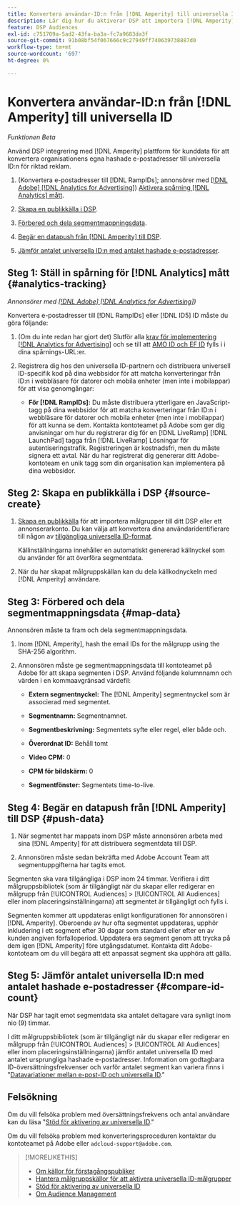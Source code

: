 ```yaml
---
title: Konvertera användar-ID:n från [!DNL Amperity] till universella ID
description: Lär dig hur du aktiverar DSP att importera [!DNL Amperity] förstahandssegment.
feature: DSP Audiences
exl-id: c751709a-5ad2-43fa-ba3a-fc7a9683da3f
source-git-commit: 91b08bf54f067666c9c27949ff740639738887d0
workflow-type: tm+mt
source-wordcount: '697'
ht-degree: 0%

---
```


# Konvertera användar-ID:n från [!DNL Amperity] till universella ID

*Funktionen Beta*

Använd DSP integrering med [!DNL Amperity] plattform för kunddata för att konvertera organisationens egna hashade e-postadresser till universella ID:n för riktad reklam.

1. (Konvertera e-postadresser till [!DNL RampIDs]<!-- or [!DNL ID5] IDs -->; annonsörer med [[!DNL Adobe] [!DNL Analytics for Advertising]](/help/integrations/analytics/overview.md)) [Aktivera spårning [!DNL Analytics] mått](#analytics-tracking).

1. [Skapa en publikkälla i DSP](#source-create).

1. [Förbered och dela segmentmappningsdata](#map-data).

1. [Begär en datapush från [!DNL Amperity] till DSP](#push-data).

1. [Jämför antalet universella ID:n med antalet hashade e-postadresser](#compare-id-count).

## Steg 1: Ställ in spårning för [!DNL Analytics] mått {#analytics-tracking}

*Annonsörer med [[!DNL Adobe] [!DNL Analytics for Advertising]](/help/integrations/analytics/overview.md))*

Konvertera e-postadresser till [!DNL RampIDs] eller [!DNL ID5] ID måste du göra följande:

1. (Om du inte redan har gjort det) Slutför alla [krav för implementering [!DNL Analytics for Advertising]](/help/integrations/analytics/prerequisites.md) och se till att [AMO ID och EF ID](/help/integrations/analytics/ids.md) fylls i i dina spårnings-URL:er.

1. Registrera dig hos den universella ID-partnern och distribuera universell ID-specifik kod på dina webbsidor för att matcha konverteringar från ID:n i webbläsare för datorer och mobila enheter (men inte i mobilappar) för att visa genomgångar:

   * **För [!DNL RampIDs]:** Du måste distribuera ytterligare en JavaScript-tagg på dina webbsidor för att matcha konverteringar från ID:n i webbläsare för datorer och mobila enheter (men inte i mobilappar) för att kunna se dem. Kontakta kontoteamet på Adobe som ger dig anvisningar om hur du registrerar dig för en [!DNL LiveRamp] [!DNL LaunchPad] tagga från [!DNL LiveRamp] Lösningar för autentiseringstrafik. Registreringen är kostnadsfri, men du måste signera ett avtal. När du har registrerat dig genererar ditt Adobe-kontoteam en unik tagg som din organisation kan implementera på dina webbsidor.

## Steg 2: Skapa en publikkälla i DSP {#source-create}

1. [Skapa en publikkälla](source-manage.md) för att importera målgrupper till ditt DSP eller ett annonserarkonto. Du kan välja att konvertera dina användaridentifierare till någon av [tillgängliga universella ID-format](source-about.md).

   Källinställningarna innehåller en automatiskt genererad källnyckel som du använder för att överföra segmentdata.

1. När du har skapat målgruppskällan kan du dela källkodnyckeln med [!DNL Amperity] användare.

## Steg 3: Förbered och dela segmentmappningsdata {#map-data}

Annonsören måste ta fram och dela segmentmappningsdata.

1. Inom [!DNL Amperity], hash the email IDs for the målgrupp using the SHA-256 algorithm.

1. Annonsören måste ge segmentmappningsdata till kontoteamet på Adobe för att skapa segmenten i DSP. Använd följande kolumnnamn och värden i en kommaavgränsad värdefil:

   * **Extern segmentnyckel:** The [!DNL Amperity] segmentnyckel som är associerad med segmentet.

   * **Segmentnamn:** Segmentnamnet.

   * **Segmentbeskrivning:** Segmentets syfte eller regel, eller både och.

   * **Överordnat ID:** Behåll tomt

   * **Video CPM:** 0

   * **CPM för bildskärm:** 0

   * **Segmentfönster:** Segmentets time-to-live.

## Steg 4: Begär en datapush från [!DNL Amperity] till DSP {#push-data}

1. När segmentet har mappats inom DSP måste annonsören arbeta med sina [!DNL Amperity] för att distribuera segmentdata till DSP.

1. Annonsören måste sedan bekräfta med Adobe Account Team att segmentuppgifterna har tagits emot.

Segmenten ska vara tillgängliga i DSP inom 24 timmar. Verifiera i ditt målgruppsbibliotek (som är tillgängligt när du skapar eller redigerar en målgrupp från [!UICONTROL Audiences] > [!UICONTROL All Audiences] eller inom placeringsinställningarna) att segmentet är tillgängligt och fylls i.

Segmenten kommer att uppdateras enligt konfigurationen för annonsören i [!DNL Amperity]. Oberoende av hur ofta segmentet uppdateras, upphör inkludering i ett segment efter 30 dagar som standard eller efter en av kunden angiven förfalloperiod. Uppdatera era segment genom att trycka på dem igen [!DNL Amperity] före utgångsdatumet. Kontakta ditt Adobe-kontoteam om du vill begära att ett anpassat segment ska upphöra att gälla.

## Steg 5: Jämför antalet universella ID:n med antalet hashade e-postadresser {#compare-id-count}

När DSP har tagit emot segmentdata ska antalet deltagare vara synligt inom nio (9) timmar.

I ditt målgruppsbibliotek (som är tillgängligt när du skapar eller redigerar en målgrupp från [!UICONTROL Audiences] > [!UICONTROL All Audiences] eller inom placeringsinställningarna) jämför antalet universella ID med antalet ursprungliga hashade e-postadresser. Information om godtagbara ID-översättningsfrekvenser och varför antalet segment kan variera finns i &quot;[Datavariationer mellan e-post-ID och universella ID](#universal-ids-data-variances).&quot;

## Felsökning

Om du vill felsöka problem med översättningsfrekvens och antal användare kan du läsa &quot;[Stöd för aktivering av universella ID](/help/dsp/audiences/universal-ids.md).&quot;

Om du vill felsöka problem med konverteringsproceduren kontaktar du kontoteamet på Adobe eller `adcloud-support@adobe.com`.

>[!MORELIKETHIS]
>
>* [Om källor för förstagångspubliker](/help/dsp/audiences/sources/source-about.md)
>* [Hantera målgruppskällor för att aktivera universella ID-målgrupper](source-manage.md)
>* [Stöd för aktivering av universella ID](/help/dsp/audiences/universal-ids.md)
>* [Om Audience Management](/help/dsp/audiences/audience-about.md)
